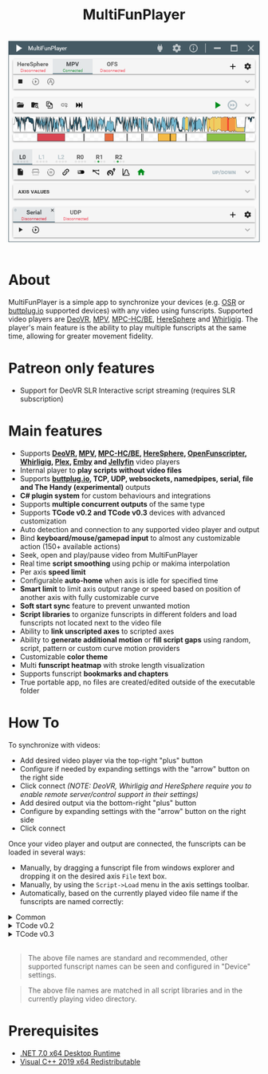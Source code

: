 <div align="center">
    <h1>MultiFunPlayer</h1>
    <br/>
    <img src="Assets/screenshot.png"/>
</div>

<br/>

# About

MultiFunPlayer is a simple app to synchronize your devices (e.g. [OSR](https://www.patreon.com/tempestvr) or [buttplug.io](https://buttplug.io) supported devices) with any video using funscripts. Supported video players are [DeoVR](https://deovr.com/), [MPV](https://mpv.io/), [MPC-HC/BE](https://github.com/clsid2/mpc-hc), [HereSphere](https://store.steampowered.com/app/1234730/HereSphere/) and [Whirligig](http://whirligig.xyz/).
The player's main feature is the ability to play multiple funscripts at the same time, allowing for greater movement fidelity.

# Patreon only features

* Support for DeoVR SLR Interactive script streaming (requires SLR subscription)

# Main features

* Supports **[DeoVR](https://deovr.com/), [MPV](https://mpv.io/), [MPC-HC/BE](https://github.com/clsid2/mpc-hc), [HereSphere](https://store.steampowered.com/app/1234730/HereSphere/), [OpenFunscripter](https://github.com/OpenFunscripter/OFS), [Whirligig](http://whirligig.xyz/), [Plex](https://plex.tv), [Emby](https://emby.media/) and [Jellyfin](https://jellyfin.org/)** video players
* Internal player to **play scripts without video files** 
* Supports **[buttplug.io](https://buttplug.io), TCP, UDP, websockets, namedpipes, serial, file and The Handy (experimental)** outputs
* **C# plugin system** for custom behaviours and integrations
* Supports **multiple concurrent outputs** of the same type
* Supports **TCode v0.2 and TCode v0.3** devices with advanced customization
* Auto detection and connection to any supported video player and output
* Bind **keyboard/mouse/gamepad input** to almost any customizable action (150+ available actions)
* Seek, open and play/pause video from MultiFunPlayer
* Real time **script smoothing** using pchip or makima interpolation
* Per axis **speed limit**
* Configurable **auto-home** when axis is idle for specified time
* **Smart limit** to limit axis output range or speed based on position of another axis with fully customizable curve
* **Soft start sync** feature to prevent unwanted motion
* **Script libraries** to organize funscripts in different folders and load funscripts not located next to the video file
* Ability to **link unscripted axes** to scripted axes
* Ability to **generate additional motion** or **fill script gaps** using random, script, pattern or custom curve motion providers
* Customizable **color theme**
* Multi **funscript heatmap** with stroke length visualization
* Supports funscript **bookmarks and chapters**
* True portable app, no files are created/edited outside of the executable folder

# How To

To synchronize with videos:

* Add desired video player via the top-right "plus" button
* Configure if needed by expanding settings with the "arrow" button on the right side
* Click connect *(NOTE: DeoVR, Whirligig and HereSphere require you to enable remote server/control support in their settings)*
* Add desired output via the bottom-right "plus" button
* Configure by expanding settings with the "arrow" button on the right side
* Click connect

Once your video player and output are connected, the funscripts can be loaded in several ways:

* Manually, by dragging a funscript file from windows explorer and dropping it on the desired axis `File` text box.
* Manually, by using the `Script->Load` menu in the axis settings toolbar.
* Automatically, based on the currently played video file name if the funscripts are named correctly:


<details>
<summary>Common</summary>

| Axis | Description | Valid file names |
|-|-|-|
| L0 | Up/Down | **`<video name>.funscript`** |
| L1 | Forward/Backward | **`<video name>.surge.funscript`**  |
| L2 | Left/Right | **`<video name>.sway.funscript`** |
| R0 | Twist | **`<video name>.twist.funscript`** |
| R1 | Roll | **`<video name>.roll.funscript`** |
| R2 | Pitch | **`<video name>.pitch.funscript`** |

</details>

<details>
<summary>TCode v0.2</summary>

| Axis | Description | Valid file names |
|-|-|-|
| V0 | Vibrate | **`<video name>.vib.funscript`** |
| V1 | Pump | **`<video name>.lube.funscript`** |
| L3 | Suction | **`<video name>.suck.funscript`** |

</details>

<details>
<summary>TCode v0.3</summary>

| Axis | Description | Valid file names |
|-|-|-|
| V0 | Vibrate | **`<video name>.vib.funscript`** |
| A0 | Valve | **`<video name>.valve.funscript`** |
| A1 | Suction | **`<video name>.suck.funscript`** |
| A2 | Lube | **`<video name>.lube.funscript`** |

</details>
</br>

> The above file names are standard and recommended, other supported funscript names can be seen and configured in "Device" settings.

> The above file names are matched in all script libraries and in the currently playing video directory.

# Prerequisites

* [.NET 7.0 x64 Desktop Runtime](https://dotnet.microsoft.com/en-us/download/dotnet/7.0/runtime)
* [Visual C++ 2019 x64 Redistributable](https://aka.ms/vs/17/release/vc_redist.x64.exe)